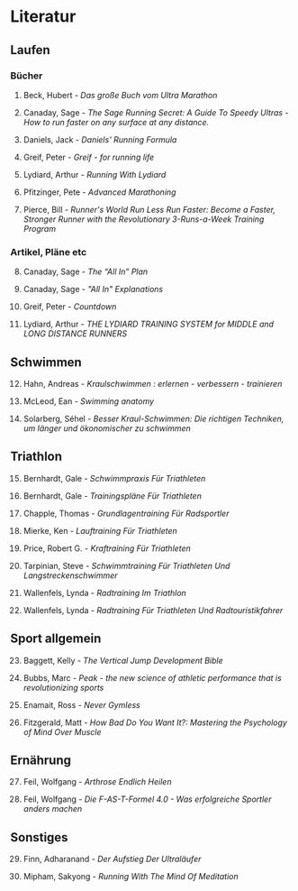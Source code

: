 # Literatur

## Laufen

### Bücher

1. Beck, Hubert -  *Das große Buch vom Ultra Marathon*

2. Canaday, Sage - *The Sage Running Secret: A Guide To Speedy Ultras - How to run faster on any surface at any distance.*

3. Daniels, Jack - *Daniels' Running Formula*

4. Greif, Peter - *Greif - for running life*

5. Lydiard, Arthur - *Running With Lydiard*

6. Pfitzinger, Pete - *Advanced Marathoning*

7. Pierce, Bill - *Runner's World Run Less Run Faster: Become a Faster, Stronger Runner with the Revolutionary 3-Runs-a-Week Training Program*

### Artikel, Pläne etc

8. Canaday, Sage - *The “All In” Plan*

9. Canaday, Sage - *"All In" Explanations*

10. Greif, Peter - *Countdown*

11. Lydiard, Arthur - *THE LYDIARD TRAINING SYSTEM for MIDDLE and LONG DISTANCE RUNNERS*


## Schwimmen

12. Hahn, Andreas - *Kraulschwimmen : erlernen - verbessern - trainieren*

13. McLeod, Ean - *Swimming anatomy*

14. Solarberg, Séhel - *Besser Kraul-Schwimmen: Die richtigen Techniken, um länger und ökonomischer zu schwimmen*

## Triathlon

15. Bernhardt, Gale - *Schwimmpraxis Für Triathleten*

16. Bernhardt, Gale - *Trainingspläne Für Triathleten*

17. Chapple, Thomas - *Grundlagentraining Für Radsportler*

18. Mierke, Ken - *Lauftraining Für Triathleten*

19. Price, Robert G. - *Kraftraining Für Triathleten* 

20. Tarpinian, Steve - *Schwimmtraining Für Triathleten Und Langstreckenschwimmer*

21. Wallenfels, Lynda - *Radtraining Im Triathlon*

22. Wallenfels, Lynda - *Radtraining Für Triathleten Und Radtouristikfahrer* 

## Sport allgemein

23. Baggett, Kelly - *The Vertical Jump Development Bible*

24. Bubbs, Marc - *Peak - the new science of athletic performance that is revolutionizing sports*

25. Enamait, Ross - *Never Gymless*

26. Fitzgerald, Matt - *How Bad Do You Want It?: Mastering the Psychology of Mind Over Muscle*

## Ernährung

27. Feil, Wolfgang - *Arthrose Endlich Heilen*

28. Feil, Wolfgang - *Die F-AS-T-Formel 4.0 - Was erfolgreiche Sportler anders machen*

## Sonstiges

29. Finn, Adharanand - *Der Aufstieg Der Ultraläufer*

30. Mipham, Sakyong - *Running With The Mind Of Meditation*
